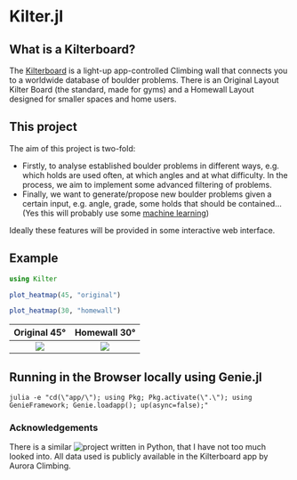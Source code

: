 # Kilter.jl

## What is a Kilterboard? 

The [Kilterboard](https://settercloset.com/pages/the-kilter-board) is a light-up app-controlled Climbing wall that  connects you to a worldwide database of boulder problems. There is an Original Layout Kilter Board (the standard, made for gyms) and a Homewall Layout designed for smaller spaces and home users.

## This project

The aim of this project is two-fold:
* Firstly, to analyse established boulder problems in different ways, e.g. which holds are used often, at which angles and at what difficulty. 
In the process, we aim to implement some advanced filtering of problems.
* Finally, we want to generate/propose new boulder problems given a certain input, e.g. angle, grade, some holds that should be contained... (Yes this will probably use some [machine learning](https://images.squarespace-cdn.com/content/v1/592c721986e6c0040d5a263e/1500835784786-FLPND3SN0XG8WFNDKQ86/image-asset.gif))

Ideally these features will be provided in some interactive web interface.


## Example
```jl
using Kilter

plot_heatmap(45, "original")

plot_heatmap(30, "homewall")
```

Original 45°         | Homewall 30°
:-------------------------:|:-------------------------:
![](https://user-images.githubusercontent.com/22898700/225465223-671b96b3-c97f-4679-80c3-e4b55cf755ac.png)  |  ![](https://user-images.githubusercontent.com/22898700/225465244-58322dfb-b689-440a-b0c5-dcfc8b8de878.png)

## Running in the Browser locally using Genie.jl
```
julia -e "cd(\"app/\"); using Pkg; Pkg.activate(\".\"); using GenieFramework; Genie.loadapp(); up(async=false);"
```

### Acknowledgements
There is a similar ![project](https://github.com/Declan-Stockdale-Garbutt/KilterBoard_climb_generator) written in Python, that I have not too much looked into. All data used is publicly available in the Kilterboard app by Aurora Climbing. 

